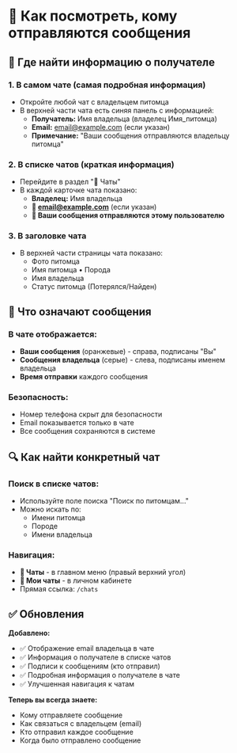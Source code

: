 # 💬 Как посмотреть, кому отправляются сообщения

## 🎯 Где найти информацию о получателе

### 1. **В самом чате** (самая подробная информация)
- Откройте любой чат с владельцем питомца
- В верхней части чата есть синяя панель с информацией:
  - **Получатель:** Имя владельца (владелец Имя_питомца)
  - **Email:** email@example.com (если указан)
  - **Примечание:** "Ваши сообщения отправляются владельцу питомца"

### 2. **В списке чатов** (краткая информация)
- Перейдите в раздел "💬 Чаты"
- В каждой карточке чата показано:
  - **Владелец:** Имя владельца
  - **📧 email@example.com** (если указан)
  - **💬 Ваши сообщения отправляются этому пользователю**

### 3. **В заголовке чата**
- В верхней части страницы чата показано:
  - Фото питомца
  - Имя питомца • Порода
  - Имя владельца
  - Статус питомца (Потерялся/Найден)

## 📱 Что означают сообщения

### В чате отображается:
- **Ваши сообщения** (оранжевые) - справа, подписаны "Вы"
- **Сообщения владельца** (серые) - слева, подписаны именем владельца
- **Время отправки** каждого сообщения

### Безопасность:
- Номер телефона скрыт для безопасности
- Email показывается только в чате
- Все сообщения сохраняются в системе

## 🔍 Как найти конкретный чат

### Поиск в списке чатов:
- Используйте поле поиска "Поиск по питомцам..."
- Можно искать по:
  - Имени питомца
  - Породе
  - Имени владельца

### Навигация:
- **💬 Чаты** - в главном меню (правый верхний угол)
- **💬 Мои чаты** - в личном кабинете
- Прямая ссылка: `/chats`

## ✅ Обновления

**Добавлено:**
- ✅ Отображение email владельца в чате
- ✅ Информация о получателе в списке чатов
- ✅ Подписи к сообщениям (кто отправил)
- ✅ Подробная информация о получателе в чате
- ✅ Улучшенная навигация к чатам

**Теперь вы всегда знаете:**
- Кому отправляете сообщение
- Как связаться с владельцем (email)
- Кто отправил каждое сообщение
- Когда было отправлено сообщение

